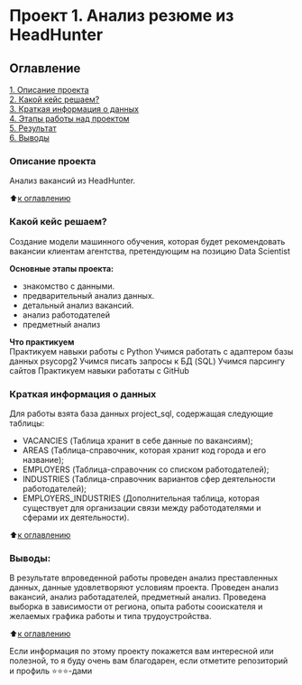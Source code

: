# Проект 1. Анализ резюме из HeadHunter

## Оглавление  
[1. Описание проекта](.README.md#Описание-проекта)  
[2. Какой кейс решаем?](.README.md#Какой-кейс-решаем)  
[3. Краткая информация о данных](.README.md#Краткая-информация-о-данных)  
[4. Этапы работы над проектом](.README.md#Этапы-работы-над-проектом)  
[5. Результат](.README.md#Результат)    
[6. Выводы](.README.md#Выводы) 

### Описание проекта    
Анализ вакансий из HeadHunter.

:arrow_up:[к оглавлению](_)


### Какой кейс решаем?    
Создание модели машинного обучения, которая будет рекомендовать вакансии клиентам агентства, претендующим на позицию Data Scientist

**Основные этапы проекта:**  
- знакомство с данными.
- предварительный анализ данных.
- детальный анализ вакансий.
- анализ работодателей
- предметный анализ


**Что практикуем**     
Практикуем навыки работы с Python
Учимся работать с адаптером базы данных  psycopg2
Учимся писать запросы к БД (SQL)
Учимся парсингу сайтов
Практикуем навыки работаты с GitHub

### Краткая информация о данных
Для работы взята база данных project_sql, содержащая следующие таблицы:
- VACANCIES (Таблица хранит в себе данные по вакансиям);
- AREAS (Таблица-справочник, которая хранит код города и его название);
- EMPLOYERS (Таблица-справочник со списком работодателей);
- INDUSTRIES (Таблица-справочник вариантов сфер деятельности работодателей);
- EMPLOYERS_INDUSTRIES (Дополнительная таблица, которая существует для организации связи между работодателями и сферами их деятельности).
  
:arrow_up:[к оглавлению](.README.md#Оглавление)


### Выводы:  
В результате впроведенной работы проведен анализ преставленных данных, данные удовлетворяют условиям проекта. Проведен анализ вакансий, анализ работадателей, предметный анализ. Проведена выборка в зависимости от региона, опыта работы сооискателя и желаемых графика работы и типа трудоустройства.

:arrow_up:[к оглавлению](.README.md#Оглавление)


Если информация по этому проекту покажется вам интересной или полезной, то я буду очень вам благодарен, если отметите репозиторий и профиль ⭐️⭐️⭐️-дами